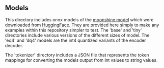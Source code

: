 ## Models

This directory includes onnx models of the [moonshine model](https://github.com/usefulsensors/moonshine) which were downloaded from [HuggingFace](https://huggingface.co/UsefulSensors/moonshine).  They are provided here simply to make any examples within this repository simpler to test.  The 'base' and 'tiny' directories include various versions of the different sizes of model.  The 'eq4' and 'dq4' models are the int4 quantized variants of the encoder decoder.

The 'tokenizer' directory includes a JSON file that represents the token mappings for converting the models output from int values to string values.